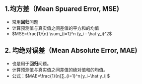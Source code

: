 ## 1.均方差（Mean Spuared Error, MSE)
- 常用**回归**问题
- 计算预测值与真实值之间差值的平方和的均值
- $MSE=\frac{1}{n} \sum_{i=1}^n (y_i - \hat y_i)^2$

## 2. 均绝对误差（Mean Absolute Error, MAE)

- 也是用于**回归**问题。
- 计算预测值与真实值之间差值的绝对值和的均值。
- 公式：$MAE=\frac{1}{n}∑_{i=1}^n∣y_i−\hat y_i∣$
